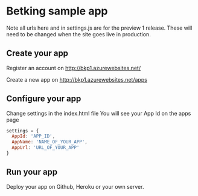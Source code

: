 # Betking sample app

Note all urls here and in settings.js are for the preview 1 release.
These will need to be changed when the site goes live in production.

## Create your app

Register an account on http://bkp1.azurewebsites.net/   

Create a new app on http://bkp1.azurewebsites.net/apps

## Configure your app

Change settings in the index.html file
You will see your App Id on the apps page 

```javascript
settings = {
  AppId: 'APP_ID',
  AppName: 'NAME_OF_YOUR_APP',
  AppUrl: 'URL_OF_YOUR_APP'
}
```

## Run your app

Deploy your app on Github, Heroku or your own server.